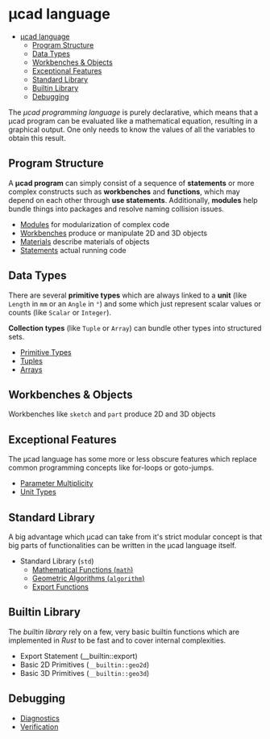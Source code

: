 # µcad language

- [µcad language](#µcad-language)
  - [Program Structure](#program-structure)
  - [Data Types](#data-types)
  - [Workbenches \& Objects](#workbenches--objects)
  - [Exceptional Features](#exceptional-features)
  - [Standard Library](#standard-library)
  - [Builtin Library](#builtin-library)
  - [Debugging](#debugging)

The *µcad programming language* is purely declarative, which means that a µcad program can be
evaluated like a mathematical equation, resulting in a graphical output.
One only needs to know the values of all the variables to obtain this result.

## Program Structure

A **µcad program** can simply consist of a sequence of **statements** or more complex constructs
such as **workbenches** and **functions**, which may depend on each other through **use statements**.
Additionally, **modules** help bundle things into packages and resolve naming collision issues.

- [Modules](modules.md) for modularization of complex code
- [Workbenches](workbench/README.md) produce or manipulate 2D and 3D objects
- [Materials](materials.md) describe materials of objects
- [Statements](statements.md) actual running code

## Data Types

There are several **primitive types** which are always linked to a **unit** (like `Length` in `mm` or an `Angle` in `°`)
and some which just represent scalar values or counts (like `Scalar` or `Integer`).

**Collection types** (like `Tuple` or `Array`) can bundle other types into structured sets.

- [Primitive Types](primitive_types.md)
- [Tuples](tuple.md)
- [Arrays](arrays.md)

## Workbenches & Objects

Workbenches like `sketch` and `part` produce 2D and 3D objects

## Exceptional Features

The µcad language has some more or less obscure features which replace common
programming concepts like for-loops or goto-jumps.

- [Parameter Multiplicity](parameter_multiplicity.md)
- [Unit Types](unit_types.md)

## Standard Library

A big advantage which µcad can take from it's strict modular concept is that
big parts of functionalities can be written in the µcad language itself.

- Standard Library (`std`)
  - [Mathematical Functions (`math`)](std/math.md)
  - [Geometric Algorithms (`algorithm`)](std/algorithm/README.md)
  - [Export Functions](std/export.md)

## Builtin Library

The *builtin library* rely on a few, very basic builtin functions which are
implemented in *Rust* to be fast and to cover internal complexities.

- Export Statement (__builtin::export)
- Basic 2D Primitives (`__builtin::geo2d`)
- Basic 3D Primitives (`__builtin::geo3d`)

## Debugging

- [Diagnostics](diag/README.md)
- [Verification](verify.md)
